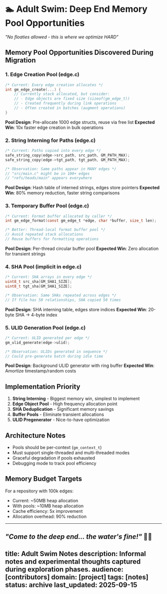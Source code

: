 <!-- SPDX-License-Identifier: LicenseRef-MIND-UCAL-1.0 -->
<!-- © 2025 J. Kirby Ross / Neuroglyph Collective -->

# 🏊 Adult Swim: Deep End Memory Pool Opportunities

_"No floaties allowed - this is where we optimize HARD"_

## Memory Pool Opportunities Discovered During Migration

### 1. Edge Creation Pool (edge.c)

```c
/* Current: Every edge creation allocates */
int gm_edge_create(...) {
    // Currently stack allocated, but consider:
    // - Edge objects are fixed size (sizeof(gm_edge_t))
    // - Created frequently during link operations
    // - Often created in batches (augment operations)
}
```

__Pool Design__: Pre-allocate 1000 edge structs, reuse via free list
__Expected Win__: 10x faster edge creation in bulk operations

### 2. String Interning for Paths (edge.c)

```c
/* Current: Paths copied into every edge */
safe_string_copy(edge->src_path, src_path, GM_PATH_MAX);
safe_string_copy(edge->tgt_path, tgt_path, GM_PATH_MAX);

/* Observation: Same paths appear in MANY edges */
// "src/main.c" might be in 100+ edges
// "refs/heads/main" appears everywhere
```

__Pool Design__: Hash table of interned strings, edges store pointers
__Expected Win__: 80% memory reduction, faster string comparisons

### 3. Temporary Buffer Pool (edge.c)

```c
/* Current: Format buffer allocated by caller */
int gm_edge_format(const gm_edge_t *edge, char *buffer, size_t len);

/* Better: Thread-local format buffer pool */
// Avoid repeated stack allocations
// Reuse buffers for formatting operations
```

__Pool Design__: Per-thread circular buffer pool
__Expected Win__: Zero allocation for transient strings

### 4. SHA Pool (implicit in edge.c)

```c
/* Current: SHA arrays in every edge */
uint8_t src_sha[GM_SHA1_SIZE];
uint8_t tgt_sha[GM_SHA1_SIZE];

/* Observation: Same SHAs repeated across edges */
// If file has 50 relationships, SHA copied 50 times
```

__Pool Design__: SHA interning table, edges store indices
__Expected Win__: 20-byte SHA → 4-byte index

### 5. ULID Generation Pool (edge.c)

```c
/* Current: ULID generated per edge */
gm_ulid_generate(edge->ulid);

/* Observation: ULIDs generated in sequence */
// Could pre-generate batch during idle time
```

__Pool Design__: Background ULID generator with ring buffer
__Expected Win__: Amortize timestamp/random costs

## Implementation Priority

1. __String Interning__ - Biggest memory win, simplest to implement
2. __Edge Object Pool__ - High frequency allocation point  
3. __SHA Deduplication__ - Significant memory savings
4. __Buffer Pools__ - Eliminate transient allocations
5. __ULID Pregenerator__ - Nice-to-have optimization

## Architecture Notes

- Pools should be per-context (`gm_context_t`)
- Must support single-threaded and multi-threaded modes
- Graceful degradation if pools exhausted
- Debugging mode to track pool efficiency

## Memory Budget Targets

For a repository with 100k edges:

- Current: ~50MB heap allocation
- With pools: ~10MB heap allocation
- Cache efficiency: 5x improvement
- Allocation overhead: 90% reduction

---

_"Come to the deep end... the water's fine!"_ 🏊‍♂️
---
title: Adult Swim Notes
description: Informal notes and experimental thoughts captured during exploration phases.
audience: [contributors]
domain: [project]
tags: [notes]
status: archive
last_updated: 2025-09-15
---

